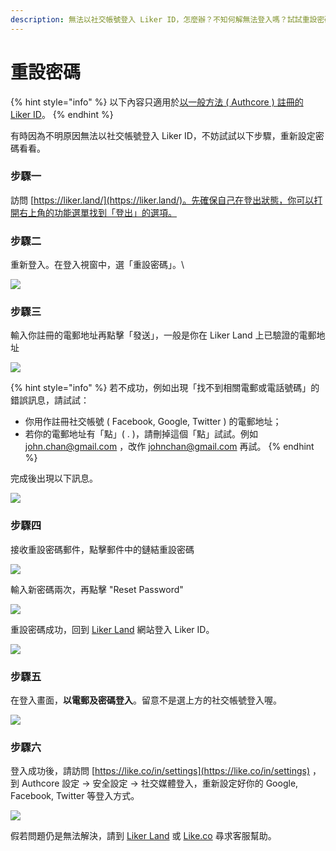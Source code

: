 ```yaml
---
description: 無法以社交帳號登入 Liker ID，怎麼辦？不知何解無法登入嗎？試試重設密碼吧！
---
```


# 重設密碼

{% hint style="info" %}
以下內容只適用於[以一般方法 ( Authcore ) 註冊的 Liker ID](./)。
{% endhint %}

有時因為不明原因無法以社交帳號登入 Liker ID，不妨試試以下步驟，重新設定密碼看看。

### **步驟一**

訪問 [https://liker.land/](https://liker.land/)。先確保自己在登出狀態，你可以打開右上角的功能選單找到「登出」的選項。

### **步驟二**

重新登入。在登入視窗中，選「重設密碼」。\


![](../../../.gitbook/assets/resetpassword-1.png)

### 步驟三

輸入你註冊的電郵地址再點擊「發送」，一般是你在 Liker Land 上已驗證的電郵地址

![](../../../.gitbook/assets/resetpassword-2.png)

{% hint style="info" %}
若不成功，例如出現「找不到相關電郵或電話號碼」的錯誤訊息，請試試：

* 你用作註冊社交帳號 ( Facebook, Google, Twitter ) 的電郵地址；
* 若你的電郵地址有「點」( . )，請刪掉這個「點」試試。例如 john.chan@gmail.com ，改作 johnchan@gmail.com 再試。
{% endhint %}

完成後出現以下訊息。

![](../../../.gitbook/assets/resetpassword-3.png)

### **步驟四**

接收重設密碼郵件，點擊郵件中的鏈結重設密碼

![](../../../.gitbook/assets/resetpassword-4.png)

輸入新密碼兩次，再點擊 "Reset Password"

![](../../../.gitbook/assets/resetpassword-5.png)

重設密碼成功，回到 [Liker Land](https://liker.land/) 網站登入 Liker ID。

![](../../../.gitbook/assets/resetpassword-6.png)

### **步驟五**

在登入畫面，**以電郵及密碼登入**。留意不是選上方的社交帳號登入喔。

![](../../../.gitbook/assets/resetpassword-7.png)

### **步驟六**

登入成功後，請訪問 [https://like.co/in/settings](https://like.co/in/settings) ，到 Authcore 設定 → 安全設定 → 社交媒體登入，重新設定好你的 Google, Facebook, Twitter 等登入方式。

![](../../../.gitbook/assets/social-media-logins-1.png)

假若問題仍是無法解決，請到 [Liker Land](https://liker.land/) 或 [Like.co](https://like.co/) 尋求客服幫助。
